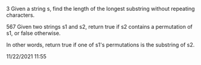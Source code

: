 3 Given a string s, find the length of the longest substring without repeating characters.

567 Given two strings s1 and s2, return true if s2 contains a permutation of s1, or false otherwise.

In other words, return true if one of s1's permutations is the substring of s2.

11/22/2021 11:55
